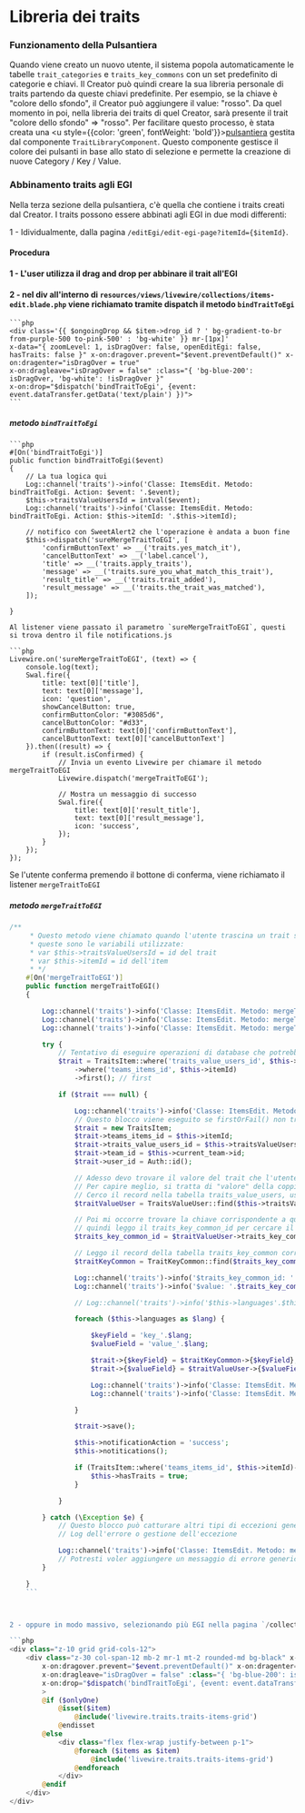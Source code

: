 # Libreria dei traits

### Funzionamento della Pulsantiera

Quando viene creato un nuovo utente, il sistema popola automaticamente le tabelle `trait_categories` e `traits_key_commons` con un set predefinito di categorie e chiavi. Il Creator può quindi creare la sua libreria personale di traits partendo da queste chiavi predefinite. Per esempio, se la chiave è "colore dello sfondo", il Creator può aggiungere il value: "rosso". Da quel momento in poi, nella libreria dei traits di quel Creator, sarà presente il trait "colore dello sfondo" => "rosso".
Per facilitare questo processo, è stata creata una <u style={{color: 'green', fontWeight: 'bold'}}>[pulsantiera](#funzionamento-della-pulsantiera)</u> gestita dal componente `TraitLibraryComponent`. Questo componente gestisce il colore dei pulsanti in base allo stato di selezione e permette la creazione di nuove Category / Key / Value.

### Abbinamento traits agli EGI
Nella terza sezione della pulsantiera, c'è quella che contiene i traits creati dal Creator. I traits possono essere abbinati agli EGI in due modi differenti:

1 - Idividualmente, dalla pagina `/editEgi/edit-egi-page?itemId={$itemId}`. 

#### Procedura
#### 1 - L'user utilizza il drag and drop per abbinare il trait all'EGI
#### 2 - nel div all'interno di `resources/views/livewire/collections/items-edit.blade.php` viene richiamato tramite dispatch il metodo `bindTraitToEgi`

    ```php
    <div class='{{ $ongoingDrop && $item->drop_id ? ' bg-gradient-to-br from-purple-500 to-pink-500' : 'bg-white' }} mr-[1px]'
    x-data="{ zoomLevel: 1, isDragOver: false, openEditEgi: false, hasTraits: false }" x-on:dragover.prevent="$event.preventDefault()" x-on:dragenter="isDragOver = true"
    x-on:dragleave="isDragOver = false" :class="{ 'bg-blue-200': isDragOver, 'bg-white': !isDragOver }"
    x-on:drop="$dispatch('bindTraitToEgi', {event: event.dataTransfer.getData('text/plain') })">
    ```

##### metodo `bindTraitToEgi`

    ```php
    #[On('bindTraitToEgi')]
    public function bindTraitToEgi($event)
    {
        // La tua logica qui
        Log::channel('traits')->info('Classe: ItemsEdit. Metodo: bindTraitToEgi. Action: $event: '.$event);
        $this->traitsValueUsersId = intval($event);
        Log::channel('traits')->info('Classe: ItemsEdit. Metodo: bindTraitToEgi. Action: $this->itemId: '.$this->itemId);

        // notifico con SweetAlert2 che l'operazione è andata a buon fine
        $this->dispatch('sureMergeTraitToEGI', [
            'confirmButtonText' => __('traits.yes_match_it'),
            'cancelButtonText' => __('label.cancel'),
            'title' => __('traits.apply_traits'),
            'message' => __('traits.sure_you_what_match_this_trait'),
            'result_title' => __('traits.trait_added'),
            'result_message' => __('traits.the_trait_was_matched'),
        ]);

    }
```
Al listener viene passato il parametro `sureMergeTraitToEGI`, questi si trova dentro il file notifications.js

```php
Livewire.on('sureMergeTraitToEGI', (text) => {
    console.log(text);
    Swal.fire({
        title: text[0]['title'],
        text: text[0]['message'],
        icon: 'question',
        showCancelButton: true,
        confirmButtonColor: "#3085d6",
        cancelButtonColor: "#d33",
        confirmButtonText: text[0]['confirmButtonText'],
        cancelButtonText: text[0]['cancelButtonText']
    }).then((result) => {
        if (result.isConfirmed) {
            // Invia un evento Livewire per chiamare il metodo mergeTraitToEGI
            Livewire.dispatch('mergeTraitToEGI');

            // Mostra un messaggio di successo
            Swal.fire({
                title: text[0]['result_title'],
                text: text[0]['result_message'],
                icon: 'success',
            });
        }
    });
});
```
Se l'utente conferma premendo il bottone di conferma, viene richiamato il listener `mergeTraitToEGI`
##### metodo `mergeTraitToEGI`
```php
/**
     * Questo metodo viene chiamato quando l'utente trascina un trait sopra un EGI
     * queste sono le variabili utilizzate:
     * var $this->traitsValueUsersId = id del trait
     * var $this->itemId = id dell'item
     * */
    #[On('mergeTraitToEGI')]
    public function mergeTraitToEGI()
    {

        Log::channel('traits')->info('Classe: ItemsEdit. Metodo: mergeTraitToEGI. Action: $this->itemId: '.$this->itemId);
        Log::channel('traits')->info('Classe: ItemsEdit. Metodo: mergeTraitToEGI. Action: $this->traitsValueUsersId: '.$this->traitsValueUsersId);
        Log::channel('traits')->info('Classe: ItemsEdit. Metodo: mergeTraitToEGI. Action: $this->current_team->id: '.$this->current_team->id);

        try {
            // Tentativo di eseguire operazioni di database che potrebbero fallire
            $trait = TraitsItem::where('traits_value_users_id', $this->traitsValueUsersId)
                ->where('teams_items_id', $this->itemId)
                ->first(); // first

            if ($trait === null) {

                Log::channel('traits')->info('Classe: ItemsEdit. Metodo: mergeTraitToEGI. Action: Auth::id(): '.Auth::id());
                // Questo blocco viene eseguito se firstOrFail() non trova il record
                $trait = new TraitsItem;
                $trait->teams_items_id = $this->itemId;
                $trait->traits_value_users_id = $this->traitsValueUsersId;
                $trait->team_id = $this->current_team->id;
                $trait->user_id = Auth::id();

                // Adesso devo trovare il valore del trait che l'utente ha scelto per abbinarlo all'EGI
                // Per capire meglio, si tratta di "valore" della coppia chiave/valore
                // Cerco il record nella tabella traits_value_users, usando l'id del trait scelto dall'utente
                $traitValueUser = TraitsValueUser::find($this->traitsValueUsersId);

                // Poi mi occorre trovare la chiave corrispondente a questo traitValueUser
                // quindi leggo il traits_key_common_id per cercare il record della chiave della coppia chiave/valore
                $traits_key_common_id = $traitValueUser->traits_key_common_id;

                // Leggo il record della tabella traits_key_common corrispondente all'id della key
                $traitKeyCommon = TraitKeyCommon::find($traits_key_common_id);

                Log::channel('traits')->info('$traits_key_common_id: '.$traitKeyCommon->key_en);
                Log::channel('traits')->info('$value: '.$traits_key_common_id);

                // Log::channel('traits')->info('$this->languages'.$this->languages);

                foreach ($this->languages as $lang) {

                    $keyField = 'key_'.$lang;
                    $valueField = 'value_'.$lang;

                    $trait->{$keyField} = $traitKeyCommon->{$keyField};
                    $trait->{$valueField} = $traitValueUser->{$valueField};

                    Log::channel('traits')->info('Classe: ItemsEdit. Metodo: mergeTraitToEGI. Action: assign:'.$keyField.' => '.$traitKeyCommon->{$keyField});
                    Log::channel('traits')->info('Classe: ItemsEdit. Metodo: mergeTraitToEGI. Action: assign:'.$valueField.' => '.$traitValueUser->{$valueField});

                }

                $trait->save();

                $this->notificationAction = 'success';
                $this->notitications();

                if (TraitsItem::where('teams_items_id', $this->itemId)->count() > 0) {
                    $this->hasTraits = true;
                }

            }

        } catch (\Exception $e) {
            // Questo blocco può catturare altri tipi di eccezioni generiche
            // Log dell'errore o gestione dell'eccezione

            Log::channel('traits')->info('Classe: ItemsEdit. Metodo: mergeTraitToEGI. Action: error:'.$e->getMessage());
            // Potresti voler aggiungere un messaggio di errore generico per l'utente
        }

    }
    ```



2 - oppure in modo massivo, selezionando più EGI nella pagina `/collection/bindtrait_to_EGI`

```php
<div class="z-10 grid grid-cols-12">
    <div class="z-30 col-span-12 mb-2 mr-1 mt-2 rounded-md bg-black" x-data="{ zoomLevel: 1, isDragOver: false, openEditEgi: false, hasTraits: false }"
        x-on:dragover.prevent="$event.preventDefault()" x-on:dragenter="isDragOver = true"
        x-on:dragleave="isDragOver = false" :class="{ 'bg-blue-200': isDragOver, 'bg-white': !isDragOver }"
        x-on:drop="$dispatch('bindTraitToEgi', {event: event.dataTransfer.getData('text/plain') })">
        >
        @if ($onlyOne)
            @isset($item)
                @include('livewire.traits.traits-items-grid')
            @endisset
        @else
            <div class="flex flex-wrap justify-between p-1">
                @foreach ($items as $item)
                    @include('livewire.traits.traits-items-grid')
                @endforeach
            </div>
        @endif
    </div>
</div>
```
